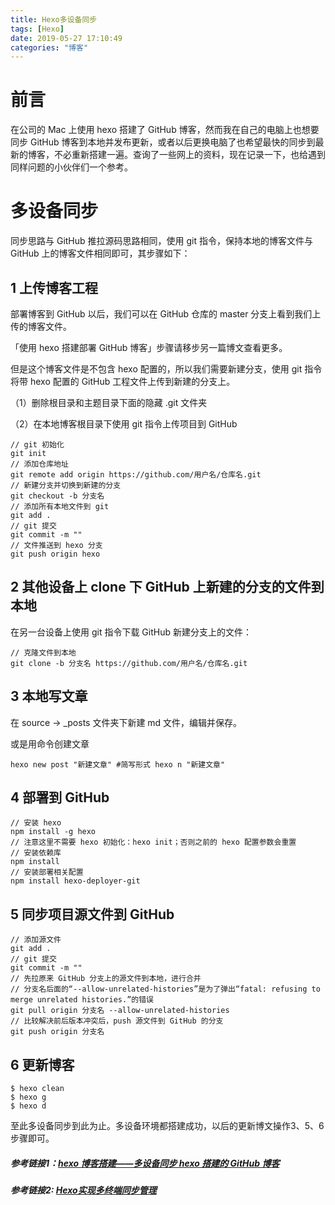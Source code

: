 ```yaml
---
title: Hexo多设备同步
tags: [Hexo]
date: 2019-05-27 17:10:49
categories: "博客"
---
```


# 前言

在公司的 Mac 上使用 hexo 搭建了 GitHub 博客，然而我在自己的电脑上也想要同步 GitHub 博客到本地并发布更新，或者以后更换电脑了也希望最快的同步到最新的博客，不必重新搭建一遍。查询了一些网上的资料，现在记录一下，也给遇到同样问题的小伙伴们一个参考。

# 多设备同步

同步思路与 GitHub 推拉源码思路相同，使用 git 指令，保持本地的博客文件与 GitHub 上的博客文件相同即可，其步骤如下：

## 1 上传博客工程

部署博客到 GitHub 以后，我们可以在 GitHub 仓库的 master 分支上看到我们上传的博客文件。

「使用 hexo 搭建部署 GitHub 博客」步骤请移步另一篇博文查看更多。

但是这个博客文件是不包含 hexo 配置的，所以我们需要新建分支，使用 git 指令将带 hexo 配置的 GitHub 工程文件上传到新建的分支上。

（1）删除根目录和主题目录下面的隐藏 .git 文件夹

（2）在本地博客根目录下使用 git 指令上传项目到 GitHub

```
// git 初始化
git init
// 添加仓库地址
git remote add origin https://github.com/用户名/仓库名.git
// 新建分支并切换到新建的分支
git checkout -b 分支名
// 添加所有本地文件到 git
git add .
// git 提交
git commit -m ""
// 文件推送到 hexo 分支
git push origin hexo
```

## 2 其他设备上 clone 下 GitHub 上新建的分支的文件到本地

在另一台设备上使用 git 指令下载 GitHub 新建分支上的文件：

```
// 克隆文件到本地
git clone -b 分支名 https://github.com/用户名/仓库名.git
```

## 3 本地写文章

在 source -> _posts 文件夹下新建 md 文件，编辑并保存。

或是用命令创建文章

```
hexo new post "新建文章" #简写形式 hexo n "新建文章"
```
## 4 部署到 GitHub

```
// 安装 hexo
npm install -g hexo
// 注意这里不需要 hexo 初始化：hexo init；否则之前的 hexo 配置参数会重置
// 安装依赖库
npm install
// 安装部署相关配置
npm install hexo-deployer-git
```

## 5 同步项目源文件到 GitHub

```
// 添加源文件
git add .
// git 提交
git commit -m ""
// 先拉原来 GitHub 分支上的源文件到本地，进行合并
// 分支名后面的“--allow-unrelated-histories”是为了弹出“fatal: refusing to merge unrelated histories.”的错误
git pull origin 分支名 --allow-unrelated-histories
// 比较解决前后版本冲突后，push 源文件到 GitHub 的分支
git push origin 分支名
```

## 6 更新博客

```
$ hexo clean
$ hexo g
$ hexo d
```

至此多设备同步到此为止。多设备环境都搭建成功，以后的更新博文操作3、5、6步骤即可。

##### 参考链接1：[hexo 博客搭建——多设备同步 hexo 搭建的 GitHub 博客](https://lishide.github.io/2018/02/12/hexo-blog-multi-sync/)

##### 参考链接2: [Hexo实现多终端同步管理](https://github.com/dxxzst/dxxzst.github.io/blob/master/source/_posts/Hexo实现多终端同步管理.md)